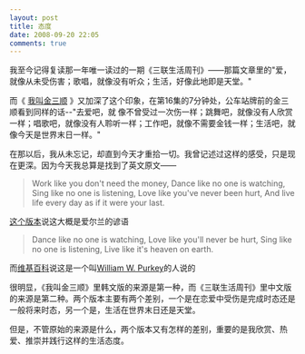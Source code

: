 ```yaml
---
layout: post
title: 态度
date: 2008-09-20 22:05
comments: true
---
```

我至今记得复读那一年唯一读过的一期《三联生活周刊》——那篇文章里的"爱，就像从未受伤害；歌唱，就像没有听众；生活，好像此地即是天堂。"

而《 <a href="http://movie.douban.com/subject/1477894/">我叫金三顺</a> 》又加深了这个印象，在第16集的7分钟处，公车站牌前的金三顺看到同样的话--"去爱吧，就 像不曾受过一次伤一样；跳舞吧，就像没有人欣赏一样；唱歌吧，就像没有人聆听一样；工作吧，就像不需要金钱一样；生活吧，就像今天是世界末日一样。"

在那以后，我从未忘记，却直到今天才重拾一切。我曾记述过这样的感受，只是现在更深。因为今天我总算是找到了英文原文——
<blockquote>Work like you don't need the money,
Dance like no one is watching,
Sing like no one is listening,
Love like you've never been hurt,
And live life every day as if it were your last.</blockquote>
<a href="http://www.phrases.org.uk/bulletin_board/38/messages/2147.html">这个版本</a>说这大概是爱尔兰的谚语
<blockquote>Dance like no one is watching,
Love like you'll never be hurt,
Sing like no one is listening,
Live like it's heaven on earth.</blockquote>
而<a href="http://en.wikipedia.org/wiki/Purkey">维基百科</a>说这是一个叫<a href="http://www.coe.ufl.edu/webtech/greatideas/pages/peoplepage/purkey.htm">William W. Purkey</a>的人说的

很明显，《我叫金三顺》里韩文版的来源是第一种，而《三联生活周刊》里中文版的来源是第二种。两个版本主要有两个差别，一个是在恋爱中受伤是完成时态还是一般将来时态，另一个是，生活在世界末日还是天堂。

但是，不管原始的来源是什么，两个版本又有怎样的差别，重要的是我欣赏、热爱、推崇并践行这样的生活态度。
